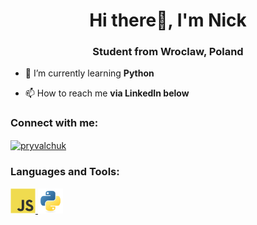 <h1 align="center">Hi there👋, I'm Nick</h1>
<h3 align="center">Student from Wroclaw, Poland</h3>

- 🌱 I’m currently learning **Python**

- 📫 How to reach me **via LinkedIn below**

<h3 align="left">Connect with me:</h3>
<p align="left">
<a href="https://linkedin.com/in/pryvalchuk" target="blank"><img align="center" src="https://raw.githubusercontent.com/rahuldkjain/github-profile-readme-generator/master/src/images/icons/Social/linked-in-alt.svg" alt="pryvalchuk" height="30" width="40" /></a>
</p>

<h3 align="left">Languages and Tools:</h3>
<p align="left"> <a href="https://developer.mozilla.org/en-US/docs/Web/JavaScript" target="_blank" rel="noreferrer"> <img src="https://raw.githubusercontent.com/devicons/devicon/master/icons/javascript/javascript-original.svg" alt="javascript" width="40" height="40"/> </a> <a href="https://www.python.org" target="_blank" rel="noreferrer"> <img src="https://raw.githubusercontent.com/devicons/devicon/master/icons/python/python-original.svg" alt="python" width="40" height="40"/> </a> </p>
